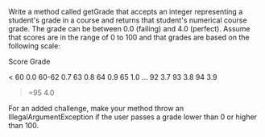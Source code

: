 Write a method called getGrade that accepts an integer representing a student's grade in a course and returns that student's numerical course grade. The grade can be between 0.0 (failing) and 4.0 (perfect). Assume that scores are in the range of 0 to 100 and that grades are based on the following scale:

Score	Grade

< 60	0.0
60-62	0.7
63	0.8
64	0.9
65	1.0
...	
92	3.7
93	3.8
94	3.9
>=95	4.0

For an added challenge, make your method throw an IllegalArgumentException if the user passes a grade lower than 0 or higher than 100.
